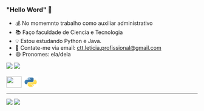 ### "Hello Word" 👋

- 💰 No momemnto trabalho como auxiliar administrativo
- 📚 Faço faculdade de Ciencia e Tecnologia
- 💡 Estou estudando Python e Java.
- 💬 Contate-me via email: ctt.leticia.profissional@gmail.com
- 😄 Pronomes: ela/dela

<div>
  <img width="42%" src="link">
  <img width="50%" src="link">
</div>

<div>
  
<div style="display: inline_block"><br>
  <img align="center" height="30" width="40" src="https://cdn.jsdelivr.net/gh/devicons/devicon/icons/java/java-original.svg">
  <img align="center" height="30" width="40" src="https://raw.githubusercontent.com/devicons/devicon/master/icons/python/python-original.svg">

---

<div>  
  <a href="https://instagram.com/leticiaaandrioli" target="_blank"><img src="https://img.shields.io/badge/-Instagram-%23E4405F?style=for-the-badge&logo=instagram&logoColor=white" target="_blank"></a>
 	<a href="https://www.linkedin.com/in/leticia-andrioli-b97a4b1ab" target="_blank"><img src="https://img.shields.io/badge/-LinkedIn-%230077B5?style=for-the-badge&logo=linkedin&logoColor=white" target="_blank"></a>
</div>
